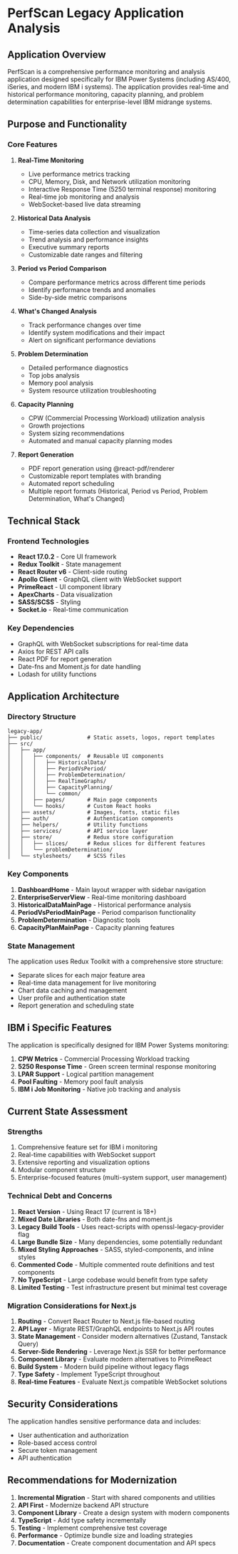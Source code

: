 # PerfScan Legacy Application Analysis

## Application Overview

PerfScan is a comprehensive performance monitoring and analysis application designed specifically for IBM Power Systems (including AS/400, iSeries, and modern IBM i systems). The application provides real-time and historical performance monitoring, capacity planning, and problem determination capabilities for enterprise-level IBM midrange systems.

## Purpose and Functionality

### Core Features

1. **Real-Time Monitoring**
   - Live performance metrics tracking
   - CPU, Memory, Disk, and Network utilization monitoring
   - Interactive Response Time (5250 terminal response) monitoring
   - Real-time job monitoring and analysis
   - WebSocket-based live data streaming

2. **Historical Data Analysis**
   - Time-series data collection and visualization
   - Trend analysis and performance insights
   - Executive summary reports
   - Customizable date ranges and filtering

3. **Period vs Period Comparison**
   - Compare performance metrics across different time periods
   - Identify performance trends and anomalies
   - Side-by-side metric comparisons

4. **What's Changed Analysis**
   - Track performance changes over time
   - Identify system modifications and their impact
   - Alert on significant performance deviations

5. **Problem Determination**
   - Detailed performance diagnostics
   - Top jobs analysis
   - Memory pool analysis
   - System resource utilization troubleshooting

6. **Capacity Planning**
   - CPW (Commercial Processing Workload) utilization analysis
   - Growth projections
   - System sizing recommendations
   - Automated and manual capacity planning modes

7. **Report Generation**
   - PDF report generation using @react-pdf/renderer
   - Customizable report templates with branding
   - Automated report scheduling
   - Multiple report formats (Historical, Period vs Period, Problem Determination, What's Changed)

## Technical Stack

### Frontend Technologies
- **React 17.0.2** - Core UI framework
- **Redux Toolkit** - State management
- **React Router v6** - Client-side routing
- **Apollo Client** - GraphQL client with WebSocket support
- **PrimeReact** - UI component library
- **ApexCharts** - Data visualization
- **SASS/SCSS** - Styling
- **Socket.io** - Real-time communication

### Key Dependencies
- GraphQL with WebSocket subscriptions for real-time data
- Axios for REST API calls
- React PDF for report generation
- Date-fns and Moment.js for date handling
- Lodash for utility functions

## Application Architecture

### Directory Structure

```
legacy-app/
├── public/              # Static assets, logos, report templates
├── src/
│   ├── app/
│   │   ├── components/  # Reusable UI components
│   │   │   ├── HistoricalData/
│   │   │   ├── PeriodVsPeriod/
│   │   │   ├── ProblemDetermination/
│   │   │   ├── RealTimeGraphs/
│   │   │   ├── CapacityPlanning/
│   │   │   └── common/
│   │   ├── pages/       # Main page components
│   │   └── hooks/       # Custom React hooks
│   ├── assets/          # Images, fonts, static files
│   ├── auth/            # Authentication components
│   ├── helpers/         # Utility functions
│   ├── services/        # API service layer
│   ├── store/           # Redux store configuration
│   │   ├── slices/      # Redux slices for different features
│   │   └── problemDetermination/
│   └── stylesheets/     # SCSS files
```

### Key Components

1. **DashboardHome** - Main layout wrapper with sidebar navigation
2. **EnterpriseServerView** - Real-time monitoring dashboard
3. **HistoricalDataMainPage** - Historical performance analysis
4. **PeriodVsPeriodMainPage** - Period comparison functionality
5. **ProblemDetermination** - Diagnostic tools
6. **CapacityPlanMainPage** - Capacity planning features

### State Management

The application uses Redux Toolkit with a comprehensive store structure:
- Separate slices for each major feature area
- Real-time data management for live monitoring
- Chart data caching and management
- User profile and authentication state
- Report generation and scheduling state

## IBM i Specific Features

The application is specifically designed for IBM Power Systems monitoring:

1. **CPW Metrics** - Commercial Processing Workload tracking
2. **5250 Response Time** - Green screen terminal response monitoring
3. **LPAR Support** - Logical partition management
4. **Pool Faulting** - Memory pool fault analysis
5. **IBM i Job Monitoring** - Native job tracking and analysis

## Current State Assessment

### Strengths
1. Comprehensive feature set for IBM i monitoring
2. Real-time capabilities with WebSocket support
3. Extensive reporting and visualization options
4. Modular component structure
5. Enterprise-focused features (multi-system support, user management)

### Technical Debt and Concerns
1. **React Version** - Using React 17 (current is 18+)
2. **Mixed Date Libraries** - Both date-fns and moment.js
3. **Legacy Build Tools** - Uses react-scripts with openssl-legacy-provider flag
4. **Large Bundle Size** - Many dependencies, some potentially redundant
5. **Mixed Styling Approaches** - SASS, styled-components, and inline styles
6. **Commented Code** - Multiple commented route definitions and test components
7. **No TypeScript** - Large codebase would benefit from type safety
8. **Limited Testing** - Test infrastructure present but minimal test coverage

### Migration Considerations for Next.js

1. **Routing** - Convert React Router to Next.js file-based routing
2. **API Layer** - Migrate REST/GraphQL endpoints to Next.js API routes
3. **State Management** - Consider modern alternatives (Zustand, Tanstack Query)
4. **Server-Side Rendering** - Leverage Next.js SSR for better performance
5. **Component Library** - Evaluate modern alternatives to PrimeReact
6. **Build System** - Modern build pipeline without legacy flags
7. **Type Safety** - Implement TypeScript throughout
8. **Real-time Features** - Evaluate Next.js compatible WebSocket solutions

## Security Considerations

The application handles sensitive performance data and includes:
- User authentication and authorization
- Role-based access control
- Secure token management
- API authentication

## Recommendations for Modernization

1. **Incremental Migration** - Start with shared components and utilities
2. **API First** - Modernize backend API structure
3. **Component Library** - Create a design system with modern components
4. **TypeScript** - Add type safety incrementally
5. **Testing** - Implement comprehensive test coverage
6. **Performance** - Optimize bundle size and loading strategies
7. **Documentation** - Create component documentation and API specs